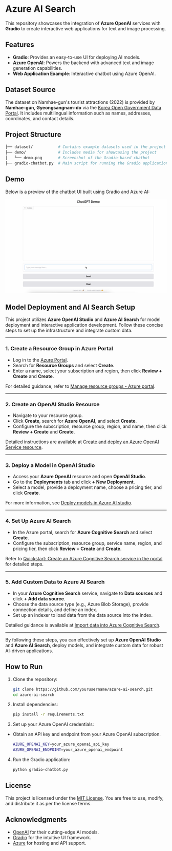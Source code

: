 # Azure AI Search

This repository showcases the integration of **Azure OpenAI** services with **Gradio** to create interactive web applications for text and image processing.

## Features
- **Gradio**: Provides an easy-to-use UI for deploying AI models.
- **Azure OpenAI**: Powers the backend with advanced text and image generation capabilities.
- **Web Application Example**: Interactive chatbot using Azure OpenAI.


## Dataset Source
The dataset on Namhae-gun's tourist attractions (2022) is provided by **Namhae-gun, Gyeongsangnam-do** via the [Korea Open Government Data Portal](https://www.data.go.kr/data/15110855/fileData.do?recommendDataYn=Y). It includes multilingual information such as names, addresses, coordinates, and contact details.


## Project Structure
   ```bash
   ├── dataset/           # Contains example datasets used in the project
   ├── demo/              # Includes media for showcasing the project
   │   └── demo.png       # Screenshot of the Gradio-based chatbot
   ├── gradio-chatbot.py  # Main script for running the Gradio application
   ```

## Demo
Below is a preview of the chatbot UI built using Gradio and Azure AI:

![Demo Screenshot](demo/demo.png)


## Model Deployment and AI Search Setup

This project utilizes **Azure OpenAI Studio** and **Azure AI Search** for model deployment and interactive application development. Follow these concise steps to set up the infrastructure and integrate custom data.

---

### 1. Create a Resource Group in Azure Portal
- Log in to the [Azure Portal](https://portal.azure.com/).
- Search for **Resource Groups** and select **Create**.
- Enter a name, select your subscription and region, then click **Review + Create** and **Create**.

For detailed guidance, refer to [Manage resource groups - Azure portal](https://learn.microsoft.com/en-us/azure/azure-resource-manager/management/manage-resource-groups-portal).

---

### 2. Create an OpenAI Studio Resource
- Navigate to your resource group.
- Click **Create**, search for **Azure OpenAI**, and select **Create**.
- Configure the subscription, resource group, region, and name, then click **Review + Create** and **Create**.

Detailed instructions are available at [Create and deploy an Azure OpenAI Service resource](https://learn.microsoft.com/en-us/azure/ai-services/openai/how-to/create-resource).

---

### 3. Deploy a Model in OpenAI Studio
- Access your **Azure OpenAI** resource and open **OpenAI Studio**.
- Go to the **Deployments** tab and click **+ New Deployment**.
- Select a model, provide a deployment name, choose a pricing tier, and click **Create**.

For more information, see [Deploy models in Azure AI studio](https://learn.microsoft.com/en-us/azure/ai-studio/concepts/deployments-overview).

---

### 4. Set Up Azure AI Search
- In the Azure portal, search for **Azure Cognitive Search** and select **Create**.
- Configure the subscription, resource group, service name, region, and pricing tier, then click **Review + Create** and **Create**.

Refer to [Quickstart: Create an Azure Cognitive Search service in the portal](https://learn.microsoft.com/en-us/azure/search/search-create-service-portal) for detailed steps.

---

### 5. Add Custom Data to Azure AI Search
- In your **Azure Cognitive Search** service, navigate to **Data sources** and click **+ Add data source**.
- Choose the data source type (e.g., Azure Blob Storage), provide connection details, and define an index.
- Set up an indexer to load data from the data source into the index.

Detailed guidance is available at [Import data into Azure Cognitive Search](https://learn.microsoft.com/en-us/azure/search/search-import-data-portal).

---

By following these steps, you can effectively set up **Azure OpenAI Studio** and **Azure AI Search**, deploy models, and integrate custom data for robust AI-driven applications.

## How to Run
1. Clone the repository:
   ```bash
   git clone https://github.com/yourusername/azure-ai-search.git
   cd azure-ai-search
   ```
2. Install dependencies:
   ```bash
   pip install -r requirements.txt
   ```
    
3. Set up your Azure OpenAI credentials:
- Obtain an API key and endpoint from your Azure OpenAI subscription.
   ```bash
   AZURE_OPENAI_KEY=your_azure_openai_api_key
   AZURE_OPENAI_ENDPOINT=your_azure_openai_endpoint
   ```
4. Run the Gradio application:
   ```bash
   python gradio-chatbot.py
   ```

## License
This project is licensed under the [MIT License](LICENSE). You are free to use, modify, and distribute it as per the license terms.

## Acknowledgments
- [OpenAI](https://openai.com/) for their cutting-edge AI models.
- [Gradio](https://gradio.app/) for the intuitive UI framework.
- [Azure](https://azure.microsoft.com/) for hosting and API support.

